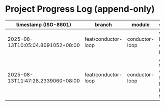 # Project Progress Log (append-only)

| timestamp (ISO-8601) | branch | module | summary |
|---|---|---|---|
| 2025-08-13T10:05:04.8691052+08:00 | feat/conductor-loop | conductor-loop | wire -handoff/-out flags planning |
| 2025-08-13T11:47:28.2339060+08:00 | feat/conductor-loop | conductor-loop | Added file watcher for handoff intent files |
